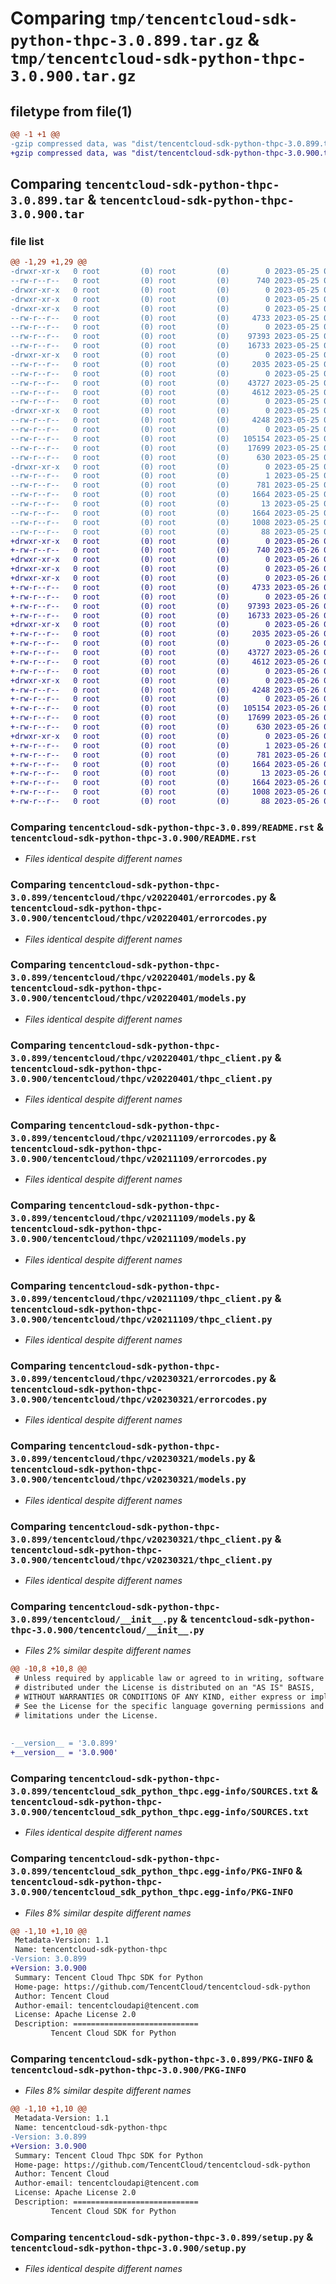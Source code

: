 # Comparing `tmp/tencentcloud-sdk-python-thpc-3.0.899.tar.gz` & `tmp/tencentcloud-sdk-python-thpc-3.0.900.tar.gz`

## filetype from file(1)

```diff
@@ -1 +1 @@
-gzip compressed data, was "dist/tencentcloud-sdk-python-thpc-3.0.899.tar", last modified: Thu May 25 00:38:13 2023, max compression
+gzip compressed data, was "dist/tencentcloud-sdk-python-thpc-3.0.900.tar", last modified: Fri May 26 02:29:20 2023, max compression
```

## Comparing `tencentcloud-sdk-python-thpc-3.0.899.tar` & `tencentcloud-sdk-python-thpc-3.0.900.tar`

### file list

```diff
@@ -1,29 +1,29 @@
-drwxr-xr-x   0 root         (0) root         (0)        0 2023-05-25 00:38:13.000000 tencentcloud-sdk-python-thpc-3.0.899/
--rw-r--r--   0 root         (0) root         (0)      740 2023-05-25 00:38:13.000000 tencentcloud-sdk-python-thpc-3.0.899/README.rst
-drwxr-xr-x   0 root         (0) root         (0)        0 2023-05-25 00:38:13.000000 tencentcloud-sdk-python-thpc-3.0.899/tencentcloud/
-drwxr-xr-x   0 root         (0) root         (0)        0 2023-05-25 00:38:13.000000 tencentcloud-sdk-python-thpc-3.0.899/tencentcloud/thpc/
-drwxr-xr-x   0 root         (0) root         (0)        0 2023-05-25 00:38:13.000000 tencentcloud-sdk-python-thpc-3.0.899/tencentcloud/thpc/v20220401/
--rw-r--r--   0 root         (0) root         (0)     4733 2023-05-25 00:38:13.000000 tencentcloud-sdk-python-thpc-3.0.899/tencentcloud/thpc/v20220401/errorcodes.py
--rw-r--r--   0 root         (0) root         (0)        0 2023-05-25 00:38:13.000000 tencentcloud-sdk-python-thpc-3.0.899/tencentcloud/thpc/v20220401/__init__.py
--rw-r--r--   0 root         (0) root         (0)    97393 2023-05-25 00:38:13.000000 tencentcloud-sdk-python-thpc-3.0.899/tencentcloud/thpc/v20220401/models.py
--rw-r--r--   0 root         (0) root         (0)    16733 2023-05-25 00:38:13.000000 tencentcloud-sdk-python-thpc-3.0.899/tencentcloud/thpc/v20220401/thpc_client.py
-drwxr-xr-x   0 root         (0) root         (0)        0 2023-05-25 00:38:13.000000 tencentcloud-sdk-python-thpc-3.0.899/tencentcloud/thpc/v20211109/
--rw-r--r--   0 root         (0) root         (0)     2035 2023-05-25 00:38:13.000000 tencentcloud-sdk-python-thpc-3.0.899/tencentcloud/thpc/v20211109/errorcodes.py
--rw-r--r--   0 root         (0) root         (0)        0 2023-05-25 00:38:13.000000 tencentcloud-sdk-python-thpc-3.0.899/tencentcloud/thpc/v20211109/__init__.py
--rw-r--r--   0 root         (0) root         (0)    43727 2023-05-25 00:38:13.000000 tencentcloud-sdk-python-thpc-3.0.899/tencentcloud/thpc/v20211109/models.py
--rw-r--r--   0 root         (0) root         (0)     4612 2023-05-25 00:38:13.000000 tencentcloud-sdk-python-thpc-3.0.899/tencentcloud/thpc/v20211109/thpc_client.py
--rw-r--r--   0 root         (0) root         (0)        0 2023-05-25 00:38:13.000000 tencentcloud-sdk-python-thpc-3.0.899/tencentcloud/thpc/__init__.py
-drwxr-xr-x   0 root         (0) root         (0)        0 2023-05-25 00:38:13.000000 tencentcloud-sdk-python-thpc-3.0.899/tencentcloud/thpc/v20230321/
--rw-r--r--   0 root         (0) root         (0)     4248 2023-05-25 00:38:13.000000 tencentcloud-sdk-python-thpc-3.0.899/tencentcloud/thpc/v20230321/errorcodes.py
--rw-r--r--   0 root         (0) root         (0)        0 2023-05-25 00:38:13.000000 tencentcloud-sdk-python-thpc-3.0.899/tencentcloud/thpc/v20230321/__init__.py
--rw-r--r--   0 root         (0) root         (0)   105154 2023-05-25 00:38:13.000000 tencentcloud-sdk-python-thpc-3.0.899/tencentcloud/thpc/v20230321/models.py
--rw-r--r--   0 root         (0) root         (0)    17699 2023-05-25 00:38:13.000000 tencentcloud-sdk-python-thpc-3.0.899/tencentcloud/thpc/v20230321/thpc_client.py
--rw-r--r--   0 root         (0) root         (0)      630 2023-05-25 00:38:13.000000 tencentcloud-sdk-python-thpc-3.0.899/tencentcloud/__init__.py
-drwxr-xr-x   0 root         (0) root         (0)        0 2023-05-25 00:38:13.000000 tencentcloud-sdk-python-thpc-3.0.899/tencentcloud_sdk_python_thpc.egg-info/
--rw-r--r--   0 root         (0) root         (0)        1 2023-05-25 00:38:13.000000 tencentcloud-sdk-python-thpc-3.0.899/tencentcloud_sdk_python_thpc.egg-info/dependency_links.txt
--rw-r--r--   0 root         (0) root         (0)      781 2023-05-25 00:38:13.000000 tencentcloud-sdk-python-thpc-3.0.899/tencentcloud_sdk_python_thpc.egg-info/SOURCES.txt
--rw-r--r--   0 root         (0) root         (0)     1664 2023-05-25 00:38:13.000000 tencentcloud-sdk-python-thpc-3.0.899/tencentcloud_sdk_python_thpc.egg-info/PKG-INFO
--rw-r--r--   0 root         (0) root         (0)       13 2023-05-25 00:38:13.000000 tencentcloud-sdk-python-thpc-3.0.899/tencentcloud_sdk_python_thpc.egg-info/top_level.txt
--rw-r--r--   0 root         (0) root         (0)     1664 2023-05-25 00:38:13.000000 tencentcloud-sdk-python-thpc-3.0.899/PKG-INFO
--rw-r--r--   0 root         (0) root         (0)     1008 2023-05-25 00:38:13.000000 tencentcloud-sdk-python-thpc-3.0.899/setup.py
--rw-r--r--   0 root         (0) root         (0)       88 2023-05-25 00:38:13.000000 tencentcloud-sdk-python-thpc-3.0.899/setup.cfg
+drwxr-xr-x   0 root         (0) root         (0)        0 2023-05-26 02:29:20.000000 tencentcloud-sdk-python-thpc-3.0.900/
+-rw-r--r--   0 root         (0) root         (0)      740 2023-05-26 02:29:20.000000 tencentcloud-sdk-python-thpc-3.0.900/README.rst
+drwxr-xr-x   0 root         (0) root         (0)        0 2023-05-26 02:29:20.000000 tencentcloud-sdk-python-thpc-3.0.900/tencentcloud/
+drwxr-xr-x   0 root         (0) root         (0)        0 2023-05-26 02:29:20.000000 tencentcloud-sdk-python-thpc-3.0.900/tencentcloud/thpc/
+drwxr-xr-x   0 root         (0) root         (0)        0 2023-05-26 02:29:20.000000 tencentcloud-sdk-python-thpc-3.0.900/tencentcloud/thpc/v20220401/
+-rw-r--r--   0 root         (0) root         (0)     4733 2023-05-26 02:29:20.000000 tencentcloud-sdk-python-thpc-3.0.900/tencentcloud/thpc/v20220401/errorcodes.py
+-rw-r--r--   0 root         (0) root         (0)        0 2023-05-26 02:29:20.000000 tencentcloud-sdk-python-thpc-3.0.900/tencentcloud/thpc/v20220401/__init__.py
+-rw-r--r--   0 root         (0) root         (0)    97393 2023-05-26 02:29:20.000000 tencentcloud-sdk-python-thpc-3.0.900/tencentcloud/thpc/v20220401/models.py
+-rw-r--r--   0 root         (0) root         (0)    16733 2023-05-26 02:29:20.000000 tencentcloud-sdk-python-thpc-3.0.900/tencentcloud/thpc/v20220401/thpc_client.py
+drwxr-xr-x   0 root         (0) root         (0)        0 2023-05-26 02:29:20.000000 tencentcloud-sdk-python-thpc-3.0.900/tencentcloud/thpc/v20211109/
+-rw-r--r--   0 root         (0) root         (0)     2035 2023-05-26 02:29:20.000000 tencentcloud-sdk-python-thpc-3.0.900/tencentcloud/thpc/v20211109/errorcodes.py
+-rw-r--r--   0 root         (0) root         (0)        0 2023-05-26 02:29:20.000000 tencentcloud-sdk-python-thpc-3.0.900/tencentcloud/thpc/v20211109/__init__.py
+-rw-r--r--   0 root         (0) root         (0)    43727 2023-05-26 02:29:20.000000 tencentcloud-sdk-python-thpc-3.0.900/tencentcloud/thpc/v20211109/models.py
+-rw-r--r--   0 root         (0) root         (0)     4612 2023-05-26 02:29:20.000000 tencentcloud-sdk-python-thpc-3.0.900/tencentcloud/thpc/v20211109/thpc_client.py
+-rw-r--r--   0 root         (0) root         (0)        0 2023-05-26 02:29:20.000000 tencentcloud-sdk-python-thpc-3.0.900/tencentcloud/thpc/__init__.py
+drwxr-xr-x   0 root         (0) root         (0)        0 2023-05-26 02:29:20.000000 tencentcloud-sdk-python-thpc-3.0.900/tencentcloud/thpc/v20230321/
+-rw-r--r--   0 root         (0) root         (0)     4248 2023-05-26 02:29:20.000000 tencentcloud-sdk-python-thpc-3.0.900/tencentcloud/thpc/v20230321/errorcodes.py
+-rw-r--r--   0 root         (0) root         (0)        0 2023-05-26 02:29:20.000000 tencentcloud-sdk-python-thpc-3.0.900/tencentcloud/thpc/v20230321/__init__.py
+-rw-r--r--   0 root         (0) root         (0)   105154 2023-05-26 02:29:20.000000 tencentcloud-sdk-python-thpc-3.0.900/tencentcloud/thpc/v20230321/models.py
+-rw-r--r--   0 root         (0) root         (0)    17699 2023-05-26 02:29:20.000000 tencentcloud-sdk-python-thpc-3.0.900/tencentcloud/thpc/v20230321/thpc_client.py
+-rw-r--r--   0 root         (0) root         (0)      630 2023-05-26 02:29:20.000000 tencentcloud-sdk-python-thpc-3.0.900/tencentcloud/__init__.py
+drwxr-xr-x   0 root         (0) root         (0)        0 2023-05-26 02:29:20.000000 tencentcloud-sdk-python-thpc-3.0.900/tencentcloud_sdk_python_thpc.egg-info/
+-rw-r--r--   0 root         (0) root         (0)        1 2023-05-26 02:29:20.000000 tencentcloud-sdk-python-thpc-3.0.900/tencentcloud_sdk_python_thpc.egg-info/dependency_links.txt
+-rw-r--r--   0 root         (0) root         (0)      781 2023-05-26 02:29:20.000000 tencentcloud-sdk-python-thpc-3.0.900/tencentcloud_sdk_python_thpc.egg-info/SOURCES.txt
+-rw-r--r--   0 root         (0) root         (0)     1664 2023-05-26 02:29:20.000000 tencentcloud-sdk-python-thpc-3.0.900/tencentcloud_sdk_python_thpc.egg-info/PKG-INFO
+-rw-r--r--   0 root         (0) root         (0)       13 2023-05-26 02:29:20.000000 tencentcloud-sdk-python-thpc-3.0.900/tencentcloud_sdk_python_thpc.egg-info/top_level.txt
+-rw-r--r--   0 root         (0) root         (0)     1664 2023-05-26 02:29:20.000000 tencentcloud-sdk-python-thpc-3.0.900/PKG-INFO
+-rw-r--r--   0 root         (0) root         (0)     1008 2023-05-26 02:29:20.000000 tencentcloud-sdk-python-thpc-3.0.900/setup.py
+-rw-r--r--   0 root         (0) root         (0)       88 2023-05-26 02:29:20.000000 tencentcloud-sdk-python-thpc-3.0.900/setup.cfg
```

### Comparing `tencentcloud-sdk-python-thpc-3.0.899/README.rst` & `tencentcloud-sdk-python-thpc-3.0.900/README.rst`

 * *Files identical despite different names*

### Comparing `tencentcloud-sdk-python-thpc-3.0.899/tencentcloud/thpc/v20220401/errorcodes.py` & `tencentcloud-sdk-python-thpc-3.0.900/tencentcloud/thpc/v20220401/errorcodes.py`

 * *Files identical despite different names*

### Comparing `tencentcloud-sdk-python-thpc-3.0.899/tencentcloud/thpc/v20220401/models.py` & `tencentcloud-sdk-python-thpc-3.0.900/tencentcloud/thpc/v20220401/models.py`

 * *Files identical despite different names*

### Comparing `tencentcloud-sdk-python-thpc-3.0.899/tencentcloud/thpc/v20220401/thpc_client.py` & `tencentcloud-sdk-python-thpc-3.0.900/tencentcloud/thpc/v20220401/thpc_client.py`

 * *Files identical despite different names*

### Comparing `tencentcloud-sdk-python-thpc-3.0.899/tencentcloud/thpc/v20211109/errorcodes.py` & `tencentcloud-sdk-python-thpc-3.0.900/tencentcloud/thpc/v20211109/errorcodes.py`

 * *Files identical despite different names*

### Comparing `tencentcloud-sdk-python-thpc-3.0.899/tencentcloud/thpc/v20211109/models.py` & `tencentcloud-sdk-python-thpc-3.0.900/tencentcloud/thpc/v20211109/models.py`

 * *Files identical despite different names*

### Comparing `tencentcloud-sdk-python-thpc-3.0.899/tencentcloud/thpc/v20211109/thpc_client.py` & `tencentcloud-sdk-python-thpc-3.0.900/tencentcloud/thpc/v20211109/thpc_client.py`

 * *Files identical despite different names*

### Comparing `tencentcloud-sdk-python-thpc-3.0.899/tencentcloud/thpc/v20230321/errorcodes.py` & `tencentcloud-sdk-python-thpc-3.0.900/tencentcloud/thpc/v20230321/errorcodes.py`

 * *Files identical despite different names*

### Comparing `tencentcloud-sdk-python-thpc-3.0.899/tencentcloud/thpc/v20230321/models.py` & `tencentcloud-sdk-python-thpc-3.0.900/tencentcloud/thpc/v20230321/models.py`

 * *Files identical despite different names*

### Comparing `tencentcloud-sdk-python-thpc-3.0.899/tencentcloud/thpc/v20230321/thpc_client.py` & `tencentcloud-sdk-python-thpc-3.0.900/tencentcloud/thpc/v20230321/thpc_client.py`

 * *Files identical despite different names*

### Comparing `tencentcloud-sdk-python-thpc-3.0.899/tencentcloud/__init__.py` & `tencentcloud-sdk-python-thpc-3.0.900/tencentcloud/__init__.py`

 * *Files 2% similar despite different names*

```diff
@@ -10,8 +10,8 @@
 # Unless required by applicable law or agreed to in writing, software
 # distributed under the License is distributed on an "AS IS" BASIS,
 # WITHOUT WARRANTIES OR CONDITIONS OF ANY KIND, either express or implied.
 # See the License for the specific language governing permissions and
 # limitations under the License.
 
 
-__version__ = '3.0.899'
+__version__ = '3.0.900'
```

### Comparing `tencentcloud-sdk-python-thpc-3.0.899/tencentcloud_sdk_python_thpc.egg-info/SOURCES.txt` & `tencentcloud-sdk-python-thpc-3.0.900/tencentcloud_sdk_python_thpc.egg-info/SOURCES.txt`

 * *Files identical despite different names*

### Comparing `tencentcloud-sdk-python-thpc-3.0.899/tencentcloud_sdk_python_thpc.egg-info/PKG-INFO` & `tencentcloud-sdk-python-thpc-3.0.900/tencentcloud_sdk_python_thpc.egg-info/PKG-INFO`

 * *Files 8% similar despite different names*

```diff
@@ -1,10 +1,10 @@
 Metadata-Version: 1.1
 Name: tencentcloud-sdk-python-thpc
-Version: 3.0.899
+Version: 3.0.900
 Summary: Tencent Cloud Thpc SDK for Python
 Home-page: https://github.com/TencentCloud/tencentcloud-sdk-python
 Author: Tencent Cloud
 Author-email: tencentcloudapi@tencent.com
 License: Apache License 2.0
 Description: ============================
         Tencent Cloud SDK for Python
```

### Comparing `tencentcloud-sdk-python-thpc-3.0.899/PKG-INFO` & `tencentcloud-sdk-python-thpc-3.0.900/PKG-INFO`

 * *Files 8% similar despite different names*

```diff
@@ -1,10 +1,10 @@
 Metadata-Version: 1.1
 Name: tencentcloud-sdk-python-thpc
-Version: 3.0.899
+Version: 3.0.900
 Summary: Tencent Cloud Thpc SDK for Python
 Home-page: https://github.com/TencentCloud/tencentcloud-sdk-python
 Author: Tencent Cloud
 Author-email: tencentcloudapi@tencent.com
 License: Apache License 2.0
 Description: ============================
         Tencent Cloud SDK for Python
```

### Comparing `tencentcloud-sdk-python-thpc-3.0.899/setup.py` & `tencentcloud-sdk-python-thpc-3.0.900/setup.py`

 * *Files identical despite different names*

